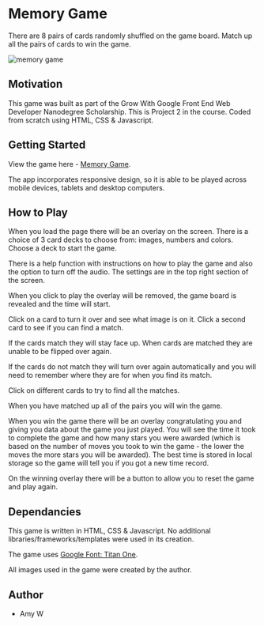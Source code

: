 # Memory Game

There are 8 pairs of cards randomly shuffled on the game board. Match up all the pairs of cards to win the game.

![memory game](https://lh3.googleusercontent.com/7u4Eug2nbtfqU6xxvxBxJ_osErBXWZIvjgFNNyVeX8Em9H3FSkk33t0eLTKuy3Ctr8U0hhuLBuK02CCeEpnaOCy-zVCSamUcPztMNCTIIai6DvyoQ_OAbEgaBeLUGnf3RZ8M_DWbBHEThBmAN278h1_vFMFgB48esMrI_Yxu2XXxh7UiSXPRaD3dag4BytAWBiGAje5Iy_11YjvvW72OOKQB9gQxDskAFpjG2uzF6JR8Ej28_3qfDPq83f6QuimOtH0moU54sTSG2R4UMG3_zgbwpQn-0jEV_8fX-KpA-BtEcX95zNizWc4-5dDRV62dH2BcNrAB8_yv30k5PgyZf5gHkF3hk-cu7335PSR0fdLrLczJJz0NhfG6LbM_q341MJpPMVFyQIItja5tu4X45lQTQ_M_GeE8zGDsx3ZLJP9cX5yvOU4snSwuNuQPvLNnVu5HE0A6V-Re2xMrd_PmQl9Po_b1pYu-dX930hkVMldJRagUZG9wnpDQ1cHE-MKqhuaW7dGMpFcra77qSRcTKL8OLr9TNbcaioQljvKsVWDa5UaaLtG6Ttor5qAw75_gbX4tUD4UmRn2NcKm1vy60qDGw8Zgl6B1bk4Z4tg=w398-h500-no)

## Motivation
This game was built as part of the Grow With Google Front End Web Developer Nanodegree Scholarship. This is Project 2 in the course.
Coded from scratch using HTML, CSS & Javascript.


## Getting Started
View the game here - [ Memory Game](http://portfolio.threadkind.com/GWGND02-Memory-Game/).

The app incorporates responsive design, so it is able to be played across mobile devices, tablets and desktop computers.


## How to Play
When you load the page there will be an overlay on the screen. There is a choice of 3 card decks to choose from: images, numbers and colors. Choose a deck to start the game.

There is a help function with instructions on how to play the game and also the option to turn off the audio. The settings are in the top right section of the screen.

When you click to play the overlay will be removed, the game board is revealed and the time will start.

Click on a card to turn it over and see what image is on it. Click a second card to see if you can find a match.

If the cards match they will stay face up. When cards are matched they are unable to be flipped over again.

If the cards do not match they will turn over again automatically and you will need to remember where they are for when you find its match.

Click on different cards to try to find all the matches.

When you have matched up all of the pairs you will win the game.

When you win the game there will be an overlay congratulating you and giving you data about the game you just played. You will see the time it took to complete the game and how many stars you were awarded (which is based on the number of moves you took to win the game - the lower the moves the more stars you will be awarded). The best time is stored in local storage so the game will tell you if you got a new time record.

On the winning overlay there will be a button to allow you to reset the game and play again.


## Dependancies
This game is written in HTML, CSS & Javascript. No additional libraries/frameworks/templates were used in its creation.

The game uses [Google Font: Titan One](https://fonts.google.com/specimen/Titan+One).

All images used in the game were created by the author.


## Author
- Amy W

